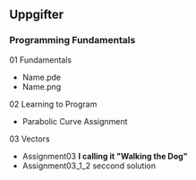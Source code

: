## Uppgifter

### Programming Fundamentals
01 Fundamentals
-  Name.pde
-  Name.png


02 Learning to Program
- Parabolic Curve Assignment


03 Vectors
- Assignment03 **I calling it "Walking the Dog"**
- Assignment03_1_2 seccond solution

